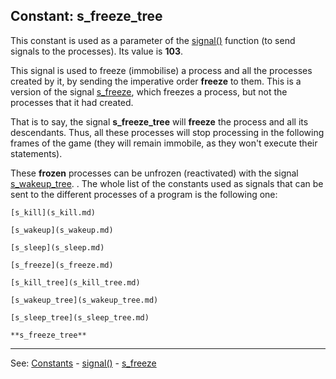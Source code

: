 Constant: **s_freeze_tree**
---------------------------------------


This constant is used as a parameter of the [signal()](signal().md) function (to send signals to the processes).
Its value is **103**.

This signal is used to freeze (immobilise) a process and all the processes created by it, by sending the imperative order **freeze** to them. This is a version of the signal [s_freeze](s_freeze.md), which freezes a process, but not the processes that it had created.

That is to say, the signal **s_freeze_tree** will **freeze** the process and all its descendants. Thus, all these processes will stop processing in the following frames of the game (they will remain immobile, as they won't execute their statements).

These **frozen** processes can be unfrozen (reactivated) with the signal [s_wakeup_tree](s_wakeup_tree.md).
.
The whole list of the constants used as signals that can be sent to the different processes of a program is the following one:

    [s_kill](s_kill.md)

    [s_wakeup](s_wakeup.md)

    [s_sleep](s_sleep.md)

    [s_freeze](s_freeze.md)

    [s_kill_tree](s_kill_tree.md)

    [s_wakeup_tree](s_wakeup_tree.md)

    [s_sleep_tree](s_sleep_tree.md)

    **s_freeze_tree**


---------------------------------------
See: [Constants](constants_predefined.md) - [signal()](signal().md) - [s_freeze](s_freeze.md)

